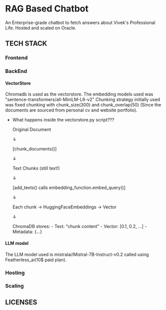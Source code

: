 # RAG Based Chatbot
An Enterprise-grade chatbot to fetch answers about Vivek's Professional Life. Hosted and scaled on Oracle. 

## TECH STACK

### Frontend
### BackEnd
#### VectorStore
Chromadb is used as the vectorstore. The embedding models used was "sentence-transformers/all-MiniLM-L6-v2"
Chunking strategy initially used was fixed chunking with  chunk_size(300) and chunk_overlap(50) (Since the documents are sourced from personal cv and website portfolio).

- What happens inside the vectorstore.py script???

    Original Document
    
    ↓
        
    [chunk_documents()]
    
    ↓
        
    Text Chunks (still text!)
    
    ↓
        
    [add_texts() calls embedding_function.embed_query()]
    
    ↓
        
    Each chunk → HuggingFaceEmbeddings → Vector
    
    ↓
        
    ChromaDB stores:
      - Text: "chunk content"
      - Vector: [0.1, 0.2, ...]
      - Metadata: {...}
    
#### LLM model
The LLM model used is mistralai/Mistral-7B-Instruct-v0.2 called using Featherless_ai(10$ paid plan).
### Hosting
### Scaling

## LICENSES
